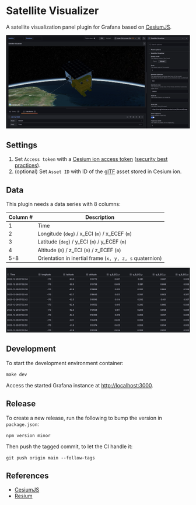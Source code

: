 # Satellite Visualizer

A satellite visualization panel plugin for Grafana based on [CesiumJS](https://cesium.com/platform/cesiumjs/).

![screenshot.png](./src/img/screenshot.png)

## Settings

1. Set `Access token` with a [Cesium ion access token](https://cesium.com/learn/ion/cesium-ion-access-tokens/) ([security best practices](https://cesium.com/learn/ion/cesium-ion-access-tokens/#security-best-practices-for-tokens)).
2. (optional) Set `Asset ID` with ID of the [glTF](https://www.khronos.org/gltf/) asset stored in Cesium ion.

## Data

This plugin needs a data series with 8 columns:

| Column # | Description                                             |
| -------- | ------------------------------------------------------- |
| 1        | Time                                                    |
| 2        | Longitude (`deg`) / x_ECI (`m`) / x_ECEF (`m`)          |
| 3        | Latitude (`deg`) / y_ECI (`m`) / y_ECEF (`m`)           |
| 4        | Altitude (`m`) / z_ECI (`m`) / z_ECEF (`m`)             |
| 5-8      | Orientation in inertial frame (`x, y, z, s` quaternion) |

![data.png](./src/img/data.png)

## Development

To start the development environment container:

```shell
make dev
```

Access the started Grafana instance at <http://localhost:3000>.

## Release

To create a new release, run the following to bump the version in `package.json`:

```shell
npm version minor
```

Then push the tagged commit, to let the CI handle it:

```shell
git push origin main --follow-tags
```

## References

- [CesiumJS](https://cesium.com/platform/cesiumjs/)
- [Resium](https://resium.reearth.io/)
